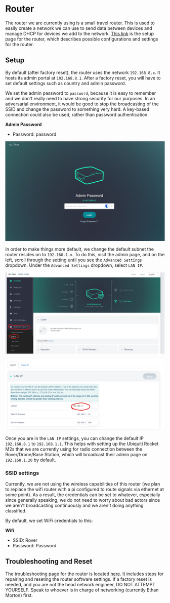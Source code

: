 # Router

The router we are currently using is a small travel router. This is used to easily create a network we can use to send data between devices and manage DHCP for devices we add to the network. [This link](https://docs.gl-inet.com/router/en/3/setup/mini_router/first_time_setup/) is the setup page for the router, which describes possible configurations and settings for the router. 

## Setup

By default (after factory reset), the router uses the network `192.168.8.x`. It hosts its admin portal at `192.168.8.1`. After a factory reset, you will have to set default settings such as country and admin password.

We set the admin password to `password`, because it is easy to remember and we don't really need to have strong security for our purposes. In an adversarial environment, it would be good to stop the broadcasting of the SSID and change the password to something very hard. A key-based connection could also be used, rather than password authentication.

__Admin Password__
- Password: password

![Picture of router admin page](./router/admin_login.png)

In order to make things more default, we change the default subnet the router resides on to `192.168.1.x`. To do this, visit the admin page, and on the left, scroll through the setting until you see the `Advanced Settings` dropdown. Under the `Advanced Settings` dropdown, select `LAN IP`.

![Image of the dropdown and LAN IP setting option](./router/admin_landing.png)

![Image of the LAN IP settings menu](./router/lan_settings.png)

Once you are in the `LAN IP` settings, you can change the default IP `192.168.8.1` to `192.168.1.1`. This helps with setting up the Ubiquiti Rocket M2s that we are currently using for radio connection between the Rover/Drone/Base Station, which will broadcast their admin page on `192.168.1.20` by default.

### SSID settings

Currently, we are not using the wireless capabilities of this router (we plan to replace the wifi router with a pi configured to route signals via ethernet at some point). As a result, the credentials can be set to whatever, especially since generally speaking, we do not need to worry about bad actors since we aren't broadcasting continuously and we aren't doing anything classified.

By default, we set WiFi credentials to this:

__Wifi__
- SSID: Rover
- Password: Password

## Troubleshooting and Reset

The troubleshooting page for the router is located [here](https://docs.gl-inet.com/router/en/2/troubleshooting/reset/). It includes steps for repairing and reseting the router software settings. If a factory reset is needed, and you are not the head network engineer, DO NOT ATTEMPT YOURSELF. Speak to whoever is in charge of networking (currently Ethan Morton) first.